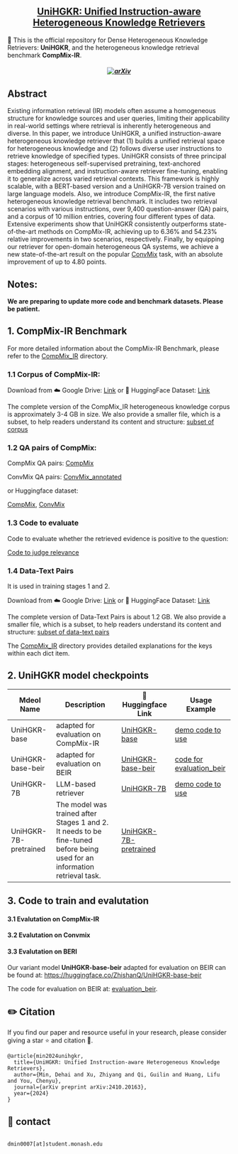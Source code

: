 <h2 align="center"> <a href="https://arxiv.org/abs/2410.20163">UniHGKR: Unified Instruction-aware Heterogeneous Knowledge Retrievers</a></h2>

🌟 This is the official repository for Dense Heterogeneous Knowledge Retrievers: **UniHGKR**, and the heterogeneous knowledge retrieval benchmark **CompMix-IR**.

<h5 align="center">

[![arXiv](https://img.shields.io/badge/Arxiv-2410.20163-b31b1b.svg?logo=arXiv)](https://arxiv.org/abs/2410.20163)

</h5>

## Abstract

Existing information retrieval (IR) models often assume a homogeneous structure for knowledge sources and user queries, limiting their applicability in real-world settings where retrieval is inherently heterogeneous and diverse.
In this paper, we introduce UniHGKR, a unified instruction-aware heterogeneous knowledge retriever that (1) builds a unified retrieval space for heterogeneous knowledge and (2) follows diverse user instructions to retrieve knowledge of specified types. 
UniHGKR consists of three principal stages: heterogeneous self-supervised pretraining, text-anchored embedding alignment, and instruction-aware retriever fine-tuning, enabling it to generalize across varied retrieval contexts. This framework is highly scalable, with a BERT-based version and a UniHGKR-7B version trained on large language models. 
Also, we introduce CompMix-IR, the first native heterogeneous knowledge retrieval benchmark. It includes two retrieval scenarios with various instructions, over 9,400 question-answer (QA) pairs, and a corpus of 10 million entries, covering four different types of data.
Extensive experiments show that UniHGKR consistently outperforms state-of-the-art methods on CompMix-IR, achieving up to 6.36% and 54.23% relative improvements in two scenarios, respectively.
Finally, by equipping our retriever for open-domain heterogeneous QA systems, we achieve a new state-of-the-art result on the popular [ConvMix](https://convinse.mpi-inf.mpg.de/) task, with an absolute improvement of up to 4.80 points.


## Notes:

**We are preparing to update more code and benchmark datasets. Please be patient.**

## 1. CompMix-IR Benchmark

For more detailed information about the CompMix-IR Benchmark, please refer to the [CompMix_IR](https://github.com/ZhishanQ/UniHGKR/tree/main/CompMix_IR) directory.

### 1.1 Corpus of CompMix-IR:

Download from ☁️ Google Drive: [Link](https://drive.google.com/file/d/1sDmPieBkAnO9Rb7oDDXAgRDd5SRo_rPP/view?usp=sharing)  or 🤗 HuggingFace Dataset: [Link](https://huggingface.co/datasets/ZhishanQ/CompMix-IR)

The complete version of the CompMix_IR heterogeneous knowledge corpus is approximately 3-4 GB in size. We also provide a smaller file, which is a subset, to help readers understand its content and structure: [subset of corpus](https://github.com/ZhishanQ/UniHGKR/tree/main/CompMix_IR/subset_kb_wikipedia_mixed_rd.json)


### 1.2 QA pairs of CompMix:

CompMix QA pairs: [CompMix](https://github.com/ZhishanQ/UniHGKR/tree/main/CompMix_IR/CompMix)

ConvMix QA pairs: [ConvMix_annotated](https://github.com/ZhishanQ/UniHGKR/tree/main/CompMix_IR/ConvMix_annotated)

or Huggingface dataset:

[CompMix](https://huggingface.co/datasets/pchristm/CompMix), [ConvMix](https://huggingface.co/datasets/pchristm/ConvMix)

### 1.3 Code to evaluate 

Code to evaluate whether the retrieved evidence is positive to the question:

[Code to judge relevance](https://github.com/ZhishanQ/UniHGKR/tree/main/CompMix_IR/eval_part)

### 1.4 Data-Text Pairs 

It is used in training stages 1 and 2.

Download from ☁️ Google Drive: [Link](https://drive.google.com/file/d/1AOyY0T_FQo7Br6o7KfkNSnoW9L9dZYXb/view?usp=sharing)  or 🤗 HuggingFace Dataset: [Link](https://huggingface.co/datasets/ZhishanQ/UniHGKR_Date_Text_Pairs/tree/main)

The complete version of Data-Text Pairs is about 1.2 GB. We also provide a smaller file, which is a subset, to help readers understand its content and structure: [subset of data-text pairs](https://github.com/ZhishanQ/UniHGKR/tree/main/CompMix_IR/data_2_text_subset.json)

The [CompMix_IR](https://github.com/ZhishanQ/UniHGKR/tree/main/CompMix_IR) directory provides detailed explanations for the keys within each dict item.

## 2. UniHGKR model checkpoints
 
| Mdeol Name            | Description                                                                                                                | 🤗 Huggingface  Link                                                              | Usage Example                                                                                                         |
|-----------------------|----------------------------------------------------------------------------------------------------------------------------|--------------------------------------------------------------------------------|-----------------------------------------------------------------------------------------------------------------------|
| UniHGKR-base          | adapted for evaluation on CompMix-IR                                                                                       | [UniHGKR-base](https://huggingface.co/ZhishanQ/UniHGKR-base)                   | [demo code to use](https://github.com/ZhishanQ/UniHGKR/tree/main/code_for_UniHGKR_base)                               |
| UniHGKR-base-beir     | adapted for evaluation on BEIR                                                                                             | [UniHGKR-base-beir](https://huggingface.co/ZhishanQ/UniHGKR-base-beir)         | [code for evaluation_beir](https://github.com/ZhishanQ/UniHGKR/tree/main/evaluation_beir)                             | 
| UniHGKR-7B            | LLM-based retriever                                                           | [UniHGKR-7B](https://huggingface.co/ZhishanQ/UniHGKR-7B)                |                                 [demo code to use](https://github.com/ZhishanQ/UniHGKR/tree/main/code_for_UniHGKR_7B) |
| UniHGKR-7B-pretrained | The model was trained after Stages 1 and 2. It needs to be fine-tuned before being used for an information retrieval task. | [UniHGKR-7B-pretrained](https://huggingface.co/ZhishanQ/UniHGKR-7B-pretrained) |                                                                                                                       |


## 3. Code to train and evalutation

#### 3.1 Evalutation on CompMix-IR

#### 3.2 Evalutation on Convmix

#### 3.3 Evalutation on BERI

Our variant model **UniHGKR-base-beir** adapted for evaluation on BEIR can be found at: https://huggingface.co/ZhishanQ/UniHGKR-base-beir

The code for evaluation on BEIR at: [evaluation_beir](https://github.com/ZhishanQ/UniHGKR/tree/main/evaluation_beir).


## ✏️ Citation
If you find our paper and resource useful in your research, please consider giving a star :star: and citation :pencil:.

```
@article{min2024unihgkr,
  title={UniHGKR: Unified Instruction-aware Heterogeneous Knowledge Retrievers},
  author={Min, Dehai and Xu, Zhiyang and Qi, Guilin and Huang, Lifu and You, Chenyu},
  journal={arXiv preprint arXiv:2410.20163},
  year={2024}
}
```

## 📧 contact
```

dmin0007[at]student.monash.edu

```

